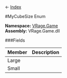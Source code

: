 ← [Index](Api-Index)

#MyCubeSize Enum

**Namespace:** [VRage.Game](VRage.Game)  
**Assembly:** VRage.Game.dll

###Fields

|Member|Description|
|---|---|
|Large||
|Small||

